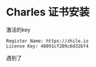 # Charles 证书安装

激活的key

```shell
Register Name: https://zhile.io
License Key: 48891cf209c6d32bf4
```



遇到了